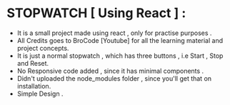 # STOPWATCH [ Using React ] :
  - It is a small project made using react , only for practise purposes .
  - All Credits goes to BroCode [Youtube] for all the learning material and project concepts.
  - It is just a normal stopwatch , which has three buttons , i.e Start , Stop and Reset.
  - No Responsive code added , since it has minimal components .
  - Didn't uploaded the node_modules folder , since you'll get that on installation.
  - Simple Design . 



